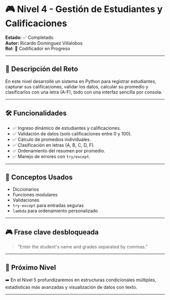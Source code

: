 # 🎮 Nivel 4 - Gestión de Estudiantes y Calificaciones

**Estado:** ✅ Completado  
**Autor:** Ricardo Domínguez Villalobos  
**Rol:** 👾 Codificador en Progreso  

---

## 🧩 Descripción del Reto
En este nivel desarrollé un sistema en Python para registrar estudiantes, capturar sus calificaciones, validar los datos, calcular su promedio y clasificarlos con una letra (A-F), todo con una interfaz sencilla por consola.

---

## 🛠️ Funcionalidades
- ✅ Ingreso dinámico de estudiantes y calificaciones.
- ✅ Validación de datos (solo calificaciones entre 0 y 100).
- ✅ Cálculo de promedios individuales.
- ✅ Clasificación en letras (A, B, C, D, F).
- ✅ Ordenamiento del resumen por promedio.
- ✅ Manejo de errores con `try/except`.

---

## 🧠 Conceptos Usados
- Diccionarios
- Funciones modulares
- Validaciones
- `try-except` para entradas seguras
- `lambda` para ordenamiento personalizado

---

## 🎮 Frase clave desbloqueada
> “Enter the student's name and grades separated by commas.”

---

## 🏁 Próximo Nivel
➡️ En el Nivel 5 profundizaremos en estructuras condicionales múltiples, estadísticas más avanzadas y visualización de datos con texto.

---
